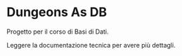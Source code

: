 # Dungeons As DB

Progetto per il corso di Basi di Dati.

Leggere la documentazione tecnica per avere più dettagli.

